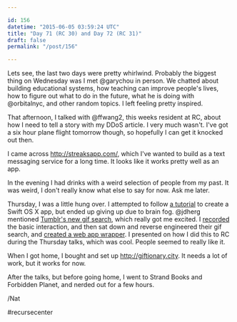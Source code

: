 ```yaml
---

id: 156
datetime: "2015-06-05 03:59:24 UTC"
title: "Day 71 (RC 30) and Day 72 (RC 31)"
draft: false
permalink: "/post/156"

---
```


Lets see, the last two days were pretty whirlwind. Probably the biggest thing on Wednesday was I met @garychou in person. We chatted about building educational systems, how teaching can improve people's lives, how to figure out what to do in the future, what he is doing with @orbitalnyc, and other random topics. I left feeling pretty inspired.

That afternoon, I talked with @ffwang2, this weeks resident at RC, about how I need to tell a story with my DDoS article. I very much wasn't. I've got a six hour plane flight tomorrow though, so hopefully I can get it knocked out then.

I came across http://streaksapp.com/, which I've wanted to build as a text messaging service for a long time. It looks like it works pretty well as an app.

In the evening I had drinks with a weird selection of people from my past. It was weird, I don't really know what else to say for now. Ask me later.

Thursday, I was a little hung over. I attempted to follow [a tutorial](https://web.archive.org/web/20160810213523/http://www.swiftvideotutorials.com/creating-menubar-apps-osx) to create a Swift OS X app, but ended up giving up due to brain fog. @jdherg mentioned [Tumblr's new gif search](https://www.theverge.com/2015/6/4/8725665/tumblr-gif-search-launches), which really got me excited. I [recorded](http://youtu.be/zUCQfRdNjyI) the basic interaction, and then sat down and reverse engineered their gif search, and [created a web app wrapper](https://github.com/icco/giftionary). I presented on how I did this to RC during the Thursday talks, which was cool. People seemed to really like it.

When I got home, I bought and set up http://giftionary.city. It needs a lot of work, but it works for now.

After the talks, but before going home, I went to Strand Books and Forbidden Planet, and nerded out for a few hours.

/Nat

#recursecenter

